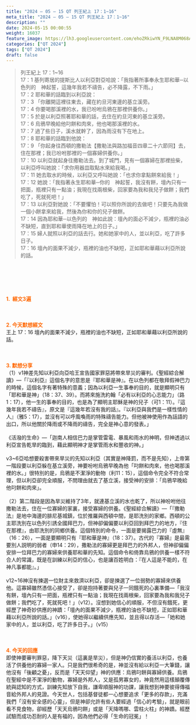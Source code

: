 ```yaml
---
title: "2024 – 05 – 15 QT 列王紀上 17：1~16"
meta_title: "2024 – 05 – 15 QT 列王紀上 17：1~16"
description: ""
date: 2024-05-15 00:00:55
weight: 16037
feature_image: https://lh3.googleusercontent.com/ehoZRkiwYN_F9LNA8M068AYxt73EavCZno-PD1cJRuf5BbSkQVUWr3gNEbt5kSs28Pb_Elg17kSrtf9ybWvojWoMV6I4tPM3vGRGDq6GkKkPdL2Gut4QAIw4-uykKUAtNiKgQKntvsU=w800
categories: ["QT 2024"]
tags: ["QT 2024"]
draft: false
---
```


<blockquote>列王紀上 17：1~16<br />
17：1 基列寄居的提斯比人以利亞對亞哈說：「我指著所事奉永生耶和華─以色列的　神起誓，這幾年我若不禱告，必不降露，不下雨。」<br />
17：2 耶和華的話臨到以利亞說：<br />
17：3 「你離開這裡往東去，藏在約旦河東邊的基立溪旁。<br />
17：4 你要喝那溪裡的水，我已吩咐烏鴉在那裡供養你。」<br />
17：5 於是以利亞照著耶和華的話，去住在約旦河東的基立溪旁。<br />
17：6 烏鴉早晚給他叼餅和肉來，他也喝那溪裡的水。<br />
17：7 過了些日子，溪水就幹了，因為雨沒有下在地上。<br />
17：8 耶和華的話臨到他說：<br />
17：9 「你起身往西頓的撒勒法【撒勒法與路加福音四章二十六節同】去，住在那裡；我已吩咐那裡的一個寡婦供養你。」<br />
17：10 以利亞就起身往撒勒法去。到了城門，見有一個寡婦在那裡撿柴，以利亞呼叫她說：「求你用器皿取點水來給我喝。」<br />
17：11 她去取水的時候，以利亞又呼叫她說：「也求你拿點餅來給我！」<br />
17：12 她說：「我指著永生耶和華─你的　神起誓，我沒有餅，壇內只有一把面，瓶裡只有一點油；我現在找兩根柴，回家要為我和我兒子做餅；我們吃了，死就死吧！」<br />
17：13 以利亞對她說：「不要懼怕！可以照你所說的去做吧！只要先為我做一個小餅拿來給我，然後為你和你的兒子做餅。<br />
17：14 因為耶和華─以色列的　神如此說：壇內的面必不減少，瓶裡的油必不缺短，直到耶和華使雨降在地上的日子。」<br />
17：15 婦人就照以利亞的話去行。她和她家中的人，並以利亞，吃了許多日子。<br />
17：16 壇內的面果不減少，瓶裡的油也不缺短，正如耶和華藉以利亞所說的話。</blockquote><br />
&nbsp;<br />
<br />
&nbsp;<br />
<br />
<span style="color: #ff6600;"><strong>1.  經文3遍</strong></span><br />
<br />
&nbsp;<br />
<br />
<span style="color: #ff6600;"><strong>2. 今天默想經文<br />
</strong></span>王上 17：16 壇內的面果不減少，瓶裡的油也不缺短，正如耶和華藉以利亞所說的話。<br />
<br />
&nbsp;<br />
<br />
<strong><span style="color: #ff6600;">3. 默想分享<br />
</span></strong>（1）v1神差先知以利亞向亞哈王宣告國家罪惡將帶來旱災的審判。《聖經綜合解讀》—「『以利亞』這個名字的意思是『耶和華是神』。在以色列都在敬拜假神巴力的時候，這個名字有著特殊的意義；因為以利亞一生事奉的目的，就是顯明只有「耶和華是神」（18：37、39）。而將來施洗約翰「必有以利亞的心志能力」（路1：17），他一生的事奉的目的，也是為了顯明主耶穌是神的兒子（可1：11）。『這幾年我若不禱告』，原文是『這幾年若沒有我的話』。『以利亞與我們是一樣性情的人』（雅5：17），並沒有可以呼風喚雨的特殊禱告能力。但他被神使用作為話語的出口，所以他關於降雨或不降雨的禱告，完全是神心意的發表。」<br />
<br />
《活潑的生命》—「迦南人相信巴力是掌管雷電、暴風和雨水的神明，但神透過以利亞宣告乾旱的臨到，藉此顯明神才是掌管雨水和豐收的神。」<br />
<br />
v3~6亞哈想要殺害帶來旱災的先知以利亞（其實是神降罰，而不是先知），上帝第一階段要以利亞躲在基立溪旁，神要吩咐烏鴉早晚為他「叼餅和肉來，他也喝那溪裡的水。」很特別的是，烏鴉是不潔淨的動物（利11：15），這個命令完全不符合常理，但以利亞卻完全順服，不問理由就去了基立溪，接受神的安排：「烏鴉早晚給他叼餅和肉來」。<br />
<br />
（2）第二階段是因為旱災維持了3年，就連基立溪的水也乾了，所以神吩咐他往撒勒法去，住在一位寡婦的家裏，接受寡婦的供養。《聖經綜合解讀》—「『撒勒法』是地中海邊的腓尼基城鎮，位於推羅與西頓中間，是耶洗別的家鄉。西頓的公主耶洗別在以色列引誘全國拜巴力，但神卻偏偏要以利亞回到拜巴力的地方，『住在那裡』，由耶洗別的同鄉供養。這個特別的命令，一面是要揭露巴力的『虛無』（16：26），一面是要顯明只有『耶和華是神』（18：37）。古代的『寡婦』是最需要別人説明的弱者（申14：29），撒勒法的寡婦更是拜巴力的外邦人，但神卻偏偏安排一位拜巴力的寡婦來供養耶和華的先知。這個命令和倚靠烏鴉的供養一樣不符合人的常識，既是在訓練以利亞的信心，也是讓百姓明白：『在人這是不能的，在神凡事都能』。」<br />
<br />
v12~16神沒有揀選一位財主來救濟以利亞，卻是揀選了一位弱勢的寡婦來供養他。這寡婦雖然憑信心接受了，卻是抱持著要與兒子一同餓死的心裏準備—「我沒有餅，壇內只有一把面，瓶裡只有一點油；我現在找兩根柴，回家要為我和我兒子做餅；我們吃了，死就死吧！」（v12）。沒想到她信心的順服，不但沒有餓死，更經歷了神奇妙供應的神蹟：「壇內的面果不減少，瓶裡的油也不缺短，正如耶和華藉以利亞所說的話。」（v16），使她得以繼續供應先知，並且得以存活—「她和她家中的人，並以利亞，吃了許多日子。」（v15）<br />
<br />
&nbsp;<br />
<br />
<strong style="font-size: inherit;"><span style="color: #ff6600;">4. 今天的回應<br />
</span></strong>即使神要審判罪惡，降下天災（這裏是旱災），但是神仍信實的養活以利亞，也養活了供養他的寡婦一家人。只是我們很希奇的是，神並沒有給以利亞一大筆錢，讓他沒有「後顧之憂」，反而是「天天仰望」神的供應：烏鴉叼餅與寡婦供養。烏鴉在聖經中是不潔淨的動物，寡婦是外邦人，又是孤男寡女的，神竟然用這樣顛覆傳統與認知的方式，訓練先知放下自我，謙卑順服神的功課，讓我想到神要彼得傳福音給外邦人的見證。今天世人，包括基督徒都一心想要追求「更多的存款」，充滿我們「沒有安全感的心靈」，但是神卻允許有些人要經過「信心的考驗」，就是眼前看不見食物，卻經歷「天天烏鴉叼餅」或是「天降嗎哪、雲柱火柱」的神蹟。經歷試驗而成功忍耐的人是有福的，因為他們必得「生命的冠冕」！<br />
<br />
&nbsp;<br />
<br />
&nbsp;<br />
<br />
<audio style="display: none;" controls="controls"></audio><br />
<br />
<audio style="display: none;" controls="controls"></audio><br />
<br />
<audio style="display: none;" controls="controls"></audio><br />
<br />
<audio style="display: none;" controls="controls"></audio><br />
<br />
<audio style="display: none;" controls="controls"></audio>
        